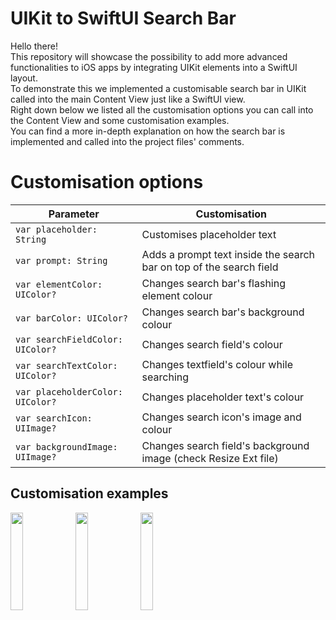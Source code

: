 # UIKit to SwiftUI Search Bar

Hello there!  
This repository will showcase the possibility to add more advanced functionalities to iOS apps by integrating UIKit elements into a SwiftUI layout.  
To demonstrate this we implemented a customisable search bar in UIKit called into the main Content View just like a SwiftUI view.  
Right down below we listed all the customisation options you can call into the Content View and some customisation examples.  
You can find a more in-depth explanation on how the search bar is implemented and called into the project files' comments.

# Customisation options

| Parameter                        | Customisation |
|----------------------------------|---------------|
|```var placeholder: String```     |Customises placeholder text              |
|```var prompt: String```                              |Adds a prompt text inside the search bar on top of the search field            |
|```var elementColor: UIColor?```                                  |Changes search bar's flashing element colour               |
|```var barColor: UIColor?```|Changes search bar's background colour|
|```var searchFieldColor: UIColor?``` |Changes search field's colour|
|```var searchTextColor: UIColor?``` |Changes textfield's colour while searching|
|```var placeholderColor: UIColor?``` |Changes placeholder text's colour|
|```var searchIcon: UIImage?``` |Changes search icon's image and colour|
|```var backgroundImage: UIImage?``` |Changes search field's background image (check Resize Ext file)|

## Customisation examples
<img align = "left" src="https://user-images.githubusercontent.com/92640776/161571101-df24955e-3c1d-4e69-955b-8563539f6f78.gif" width="20%" height="20%"> <img align = "left" src="https://user-images.githubusercontent.com/92640776/161571117-ae4f0644-9a15-4b11-bd39-5ba6e6ba9c66.gif" width="20%" height="20%"> <img align = "left" src="https://user-images.githubusercontent.com/92640776/161571132-ca739017-7eb8-494f-a21e-481c111b337c.gif" width="20%" height="20%">
